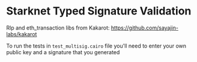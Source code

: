 # Starknet Typed Signature Validation

Rlp and eth_transaction libs from Kakarot: https://github.com/sayajin-labs/kakarot

To run the tests in `test_multisig.cairo` file you'll need to enter your own public key and a signature that you generated
